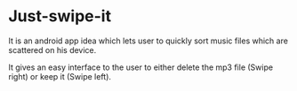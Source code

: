 # Just-swipe-it

It is an android app idea which lets user to quickly sort
music files which are scattered on his device.

It gives an easy interface to the user to either delete 
the mp3 file (Swipe right) or keep it (Swipe left).


